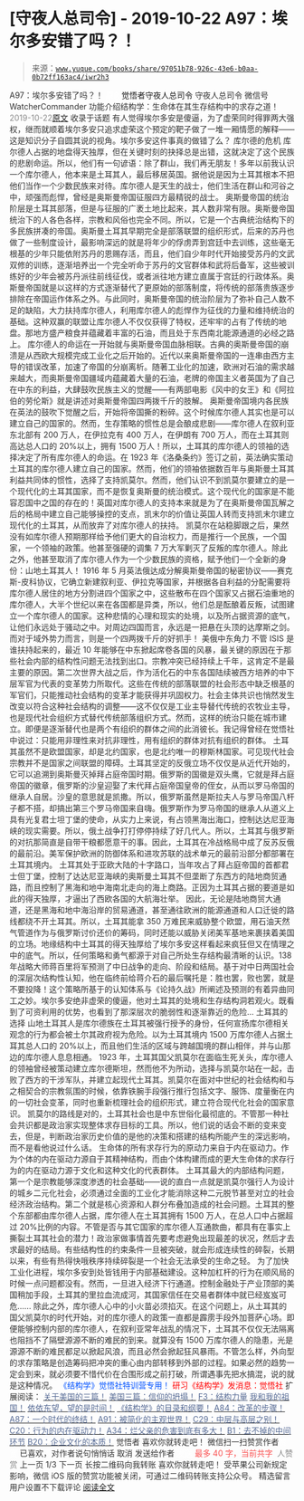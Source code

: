 # [守夜人总司令] - 2019-10-22 A97：埃尔多安错了吗？！

> 来源：[`www.yuque.com/books/share/97051b78-926c-43e6-b0aa-0b72ff163ac4/iwr2h3`](https://www.yuque.com/books/share/97051b78-926c-43e6-b0aa-0b72ff163ac4/iwr2h3)

<ne-p id="520f42f3293818f927861ebbd5b15da4_p_0" data-lake-id="520f42f3293818f927861ebbd5b15da4_p_0"><ne-text id="u0026bb10" style="color: rgb(51, 51, 51);">A97：埃尔多安错了吗？！</ne-text></ne-p> <ne-p id="3ef822f5e2974513f3b5414202744664" data-lake-id="3ef822f5e2974513f3b5414202744664"><ne-text id="u092cad29" ne-fontsize="12" style="color: rgb(255, 255, 255);">原创</ne-text><ne-text id="u2470a85e" ne-fontsize="14">觉悟者</ne-text><ne-text id="u0ef34ef3" ne-fontsize="14">守夜人总司令</ne-text></ne-p> <ne-p id="6216efc8fdfe6539ae8115859d69a287" data-lake-id="6216efc8fdfe6539ae8115859d69a287"><ne-text id="uedaa6188" ne-fontsize="14" ne-bold="true" style="color: rgb(51, 51, 51);">守夜人总司令</ne-text></ne-p> <ne-p id="7d6445e9c0c8b6dee1c612bc6dd64847" data-lake-id="7d6445e9c0c8b6dee1c612bc6dd64847"><ne-text id="uf7a7a264" ne-fontsize="14" style="color: rgb(51, 51, 51);">微信号</ne-text><ne-text id="u0cad55d2" ne-fontsize="14" style="color: rgb(51, 51, 51);">WatcherCommander</ne-text></ne-p> <ne-p id="73a30019ecf095afe7a16228dc981e17" data-lake-id="73a30019ecf095afe7a16228dc981e17"><ne-text id="u5ded4400" ne-fontsize="14" style="color: rgb(51, 51, 51);">功能介绍</ne-text><ne-text id="ub1b16f2f" ne-fontsize="14" style="color: rgb(51, 51, 51);">结构学：生命体在其生存结构中的求存之道！</ne-text></ne-p> <ne-p id="944d5f8dd3cbef0a396ef46bcc81fbc9" data-lake-id="944d5f8dd3cbef0a396ef46bcc81fbc9"><ne-text id="udf384ce7" style="color: rgb(140, 140, 140);">2019-10-22</ne-text>[<ne-text id="u89a3e61b" ne-fontsize="14">原文</ne-text>](https://mp.weixin.qq.com/s?__biz=MzAxNDk1NjI2Mw==&mid=2247484819&idx=1&sn=6a5aef7464d16d169d5797215546cd16&chksm=9b8a261bacfdaf0d1a795f64cd624f5706e129c68fe27fcf8645e69a300630b80edb3cc7c0a9&scene=27#wechat_redirect&cpage=299)</ne-p> <ne-p id="b685b84e0d3eedc9ccd71eb500e15231" data-lake-id="b685b84e0d3eedc9ccd71eb500e15231"><ne-text id="uf53e7025" style="color: rgb(51, 51, 51);">收录于话题</ne-text></ne-p> <ne-p id="31f259ea75f80455e05c6f45575b08f7" data-lake-id="31f259ea75f80455e05c6f45575b08f7"><ne-text id="ubbbd8c4c" style="color: rgb(51, 51, 51);">有人觉得埃尔多安是傻逼，为了虚荣同时得罪两大强权，继而就顺着埃尔多安只追求虚荣这个预定的靶子做了一堆一厢情愿的解释——这是知识分子自圆其说的视角。埃尔多安这件事真的做错了么？</ne-text></ne-p> <ne-p id="5af4551f64b7b73704d8c6f425d1a2c0" data-lake-id="5af4551f64b7b73704d8c6f425d1a2c0"><ne-text id="u2074d6cc" ne-bold="true" style="color: rgb(51, 51, 51);">库尔德的危机</ne-text></ne-p> <ne-p id="f6a81d135c691f483ff8e2ccab6fbc1f" data-lake-id="f6a81d135c691f483ff8e2ccab6fbc1f"><ne-text id="u3af59322" style="color: rgb(51, 51, 51);">库尔德人占据的地盘得天独厚，但在关键时刻的抉择总是出错，这就决定了这个民族的悲剧命运。所以，他们有一句谚语：除了群山，我们再无朋友！多年以前我认识一个库尔德人，他本来是土耳其人，最后移居英国。据他说是因为土耳其根本不把他们当作一个少数民族来对待。库尔德人是天生的战士，他们生活在群山和河谷之中，顽强而彪悍，曾经是奥斯曼帝国征服四方最精锐的战士。</ne-text></ne-p> <ne-p id="b70ff43b9f79ab3913bb6184f5b62e30" data-lake-id="b70ff43b9f79ab3913bb6184f5b62e30"><ne-text id="u0306251f" style="color: rgb(51, 51, 51);">奥斯曼帝国的统治阶层是土耳其部落，但是与征服的广袤土地比起来，其人数非常有限。奥斯曼帝国统治下的人各色各样，宗教和风俗也完全不同。所以，它是一个古典统治结构下的多民族拼凑的帝国。奥斯曼土耳其早期完全是部落联盟的组织形式，后来的苏丹也做了一些制度设计，最影响深远的就是将年少的俘虏弄到宫廷中去训练，这些毫无根基的少年只能依附苏丹的恩赐存活，而且，他们自少年时代开始接受苏丹的文武双修的训练，逐渐培养出一个完全听命于苏丹的文官群体和武将后备军，这些被训练好的少年会被苏丹派往前线征伐，或者派往地方建立直属于宫廷的行政体系。奥斯曼帝国就是以这样的方式逐渐替代了更原始的部落制度，将传统的部落贵族逐步排除在帝国运作体系之外。与此同时，奥斯曼帝国的统治阶层为了弥补自己人数不足的缺陷，大力扶持库尔德人，利用库尔德人的彪悍作为征伐的力量和维持统治的基础。这种双赢的联盟让库尔德人不仅仅获得了特权，还牢牢的占有了传统的地盘。那地方盛产粮食并蕴藏着丰富的石油，而且处于东西南北能源通道的必经之路上。</ne-text></ne-p> <ne-p id="34b5ccee17ad56142a45e0f8352c2ec6" data-lake-id="34b5ccee17ad56142a45e0f8352c2ec6"><ne-text id="ub5444e22" style="color: rgb(51, 51, 51);">库尔德人的命运在一开始就与奥斯曼帝国血脉相联。古典的奥斯曼帝国的崩溃是从西欧大规模完成工业化之后开始的。近代以来奥斯曼帝国的一连串由西方主导的错误改革，加速了帝国的分崩离析。随著工业化的加速，欧洲对石油的需求越来越大，而奥斯曼帝国疆域内蕴藏着大量的石油，老牌的帝国主义者英国为了自己在中东的利益，大肆鼓吹民族主义的觉醒——有两部电影《风中的女王》和《阿拉伯的劳伦斯》就是讲述对奥斯曼帝国四两拨千斤的肢解。</ne-text></ne-p> <ne-p id="b600aea3a094f207aab0b040143424f5" data-lake-id="b600aea3a094f207aab0b040143424f5"><ne-text id="u14830cef" style="color: rgb(51, 51, 51);">奥斯曼帝国境内各民族在英法的鼓吹下觉醒之后，开始将帝国撕的粉碎。这个时候库尔德人其实也是可以建立自己的国家的。然而，生存策略的惯性总是会酿成悲剧——库尔德人在叙利亚东北部有 200 万人，在伊拉克有 400 万人，在伊朗有 700 万人，而在土耳其则高达总人口的 20%以上，拥有 1500 万人！所以，土耳其的库尔德人的领袖的选择决定了所有库尔德人的命运。在 1923 年《洛桑条约》签订之前，英法确实策动土耳其的库尔德人建立自己的国家。然而，他们的领袖依据数百年与奥斯曼土耳其利益共同体的惯性，选择了支持凯莫尔。然而，他们认识不到凯莫尔要建立的是一个现代化的土耳其国家，而不是恢复奥斯曼的统治模式。这个现代化的国家是不能容忍国中之国的存在的！英国对库尔德人的支持本来就是为了在奥斯曼帝国瓦解之后的格局中建立自己能够操控的支点，凯末尔的价值让英国人转而支持凯末尔建立现代化的土耳其，从而放弃了对库尔德人的扶持。</ne-text></ne-p> <ne-p id="ac3be8b1322aa8b40aefcd4b942765fb" data-lake-id="ac3be8b1322aa8b40aefcd4b942765fb"><ne-text id="u2c6fac11" style="color: rgb(51, 51, 51);">凯莫尔在站稳脚跟之后，果然没有如库尔德人预期那样给予他们更大的自治权力，而是推行一个民族，一个国家，一个领袖的政策。他甚至强硬的调集 7 万大军剿灭了反叛的库尔德人。除此之外，他甚至取消了库尔德人作为一个少数民族的资格，赋予他们一个全新的身份：山地土耳其人！</ne-text></ne-p> <ne-p id="0dd4d2a4a1b69d35aa5c96c4cf11235d" data-lake-id="0dd4d2a4a1b69d35aa5c96c4cf11235d"><ne-text id="uc7015608" style="color: rgb(51, 51, 51);">1916 年 5 月英法俄达成分解奥斯曼帝国的秘密协议——赛克斯-皮科协议，它确立新建叙利亚、伊拉克等国家，并根据各自利益的分配需要将库尔德人居住的地方分割进四个国家之中，这些散布在四个国家又占据石油重地的库尔德人，大半个世纪以来在各国都是异类，所以，他们总是酝酿着反叛，试图建立一个库尔德人的国家。这种悲情的心理和现实的处境，以及所占据资源的底气，让他们永远处于骚动之中。对周边四国而言，永远是一把悬在头顶的达摩斯之剑。而对于域外势力而言，则是一个四两拨千斤的好抓手！</ne-text></ne-p> <ne-p id="22b54b4c01624b17168993d5e59b87cd" data-lake-id="22b54b4c01624b17168993d5e59b87cd"><ne-text id="ub5409ade" ne-bold="true" style="color: rgb(51, 51, 51);">美俄中东角力</ne-text></ne-p> <ne-p id="5630dff206648d900ee2166d48ccdfb5" data-lake-id="5630dff206648d900ee2166d48ccdfb5"><ne-text id="u8d9be7a0" style="color: rgb(51, 51, 51);">不管 ISIS 是谁扶持起来的，最近 10 年能够在中东掀起席卷各国的风暴，最关键的原因在于那些社会内部的结构性问题无法找到出口。宗教冲突已经持续上千年，这肯定不是最主要的原因。第二次世界大战之后，作为活化石的中东各国陆续被西方培养的中下层军官为代表的变革势力所取代。这些在传统的部落联盟的社会形态中缺乏根基的军官们，只能推动社会结构的变革才能获得并巩固权力。社会主体共识也悄然发生改变以符合这种社会结构的调整——这不仅仅是工业主导替代传统的农牧业主导，也是现代社会组织方式替代传统部落组织方式。然而，这样的统治只能在城市建立。即便是逐渐替代也是两个有组织的群体之间的此消彼长。我记得曾经在觉悟社中说过：只能用非理性来对抗非理性，用有组织的群体对抗有组织的群体。</ne-text></ne-p> <ne-p id="856c1485445fd058f349abc3092c4691" data-lake-id="856c1485445fd058f349abc3092c4691"><ne-text id="u3d7e9645" style="color: rgb(51, 51, 51);">土耳其虽然不是欧盟国家，却是北约国家，也是北约唯一的穆斯林国家。可见现代社会宗教并不是国家之间联盟的障碍。土耳其坚定的反俄立场不仅仅是从近代开始的，它可以追溯到奥斯曼灭掉拜占庭帝国时期。俄罗斯的国徽是双头鹰，它就是拜占庭帝国的徽章，俄罗斯的沙皇迎娶了末代拜占庭帝国皇帝的侄女，从而以罗马帝国的继承人自居。沙皇的意思就是凯撒。所以，俄罗斯虽然是斯拉夫人与罗马帝国八杆子都不搭，却搞出第三个罗马帝国来自嗨。俄罗斯作为罗马帝国的继承人从道义上具有光复君士坦丁堡的使命，从实力上来说，有占领黑海出海口，控制达达尼亚海峡的现实需要。所以，俄土战争打打停停持续了好几代人。所以，土耳其与俄罗斯的对抗那简直是自带干粮都愿意干的事。因此，土耳其在冷战格局中成了反苏反俄的最前沿。美军保护欧洲的防御体系和进攻苏联的战术单元的最前沿部分都部署在土耳其境内。</ne-text></ne-p> <ne-p id="098674efa67ec4970d8a40257ff4feba" data-lake-id="098674efa67ec4970d8a40257ff4feba"><ne-text id="u37df74ac" style="color: rgb(51, 51, 51);">土耳其处于亚欧大陆的十字路口，当年攻占了拜占庭帝国的首都君士但丁堡，控制了达达尼亚海峡的奥斯曼土耳其不但垄断了东西方的陆地商贸通路，而且控制了黑海和地中海南北走向的海上商路。正因为土耳其占据的要道是如此的得天独厚，才逼出了西欧各国的大航海壮举。</ne-text></ne-p> <ne-p id="07c83454903091ddc063b9980f5cb344" data-lake-id="07c83454903091ddc063b9980f5cb344"><ne-text id="u0c035c60" style="color: rgb(51, 51, 51);">因此，无论是陆地商贸大通道，还是黑海和地中海沿岸的贸易通道，甚至通往欧洲的能源通道和人口迁徙的路线都绕不开土耳其。所以，土耳其能拿 350 万难民来威胁整个欧盟，用石油天然气管道作为与俄罗斯讨价还价的筹码，同时还能以威胁关闭美军基地来裹挟着美国的立场。地缘结构中土耳其的得天独厚给了埃尔多安这样看起来疯狂但又在情理之中的底气。所以，任何策略和勇气都源于对自己所处生存结构最清晰的认识。138 年战略大师蒋百里将军预测了中日战争的走向、阶段和结局。基于对中日两国社会的深层次结构性认知，他在临终前给蒋介石的最后嘱托是：胜也罢，败也罢，就是不要投降！这个策略所基于的认知体系与《论持久战》所阐述及预测的有着异曲同工之妙。埃尔多安绝非虚荣的傻逼，他对土耳其的处境和生存结构洞若观火。既看到了可资利用的优势，也看到了那深层次的脆弱性和逐渐靠近的危险…</ne-text></ne-p> <ne-p id="a2ee227026a511cb39c79cad54cf3417" data-lake-id="a2ee227026a511cb39c79cad54cf3417"><ne-text id="u28b2f35a" ne-bold="true" style="color: rgb(51, 51, 51);">土耳其的选择</ne-text></ne-p> <ne-p id="d77975b0a1d26f623efca6b490c03e81" data-lake-id="d77975b0a1d26f623efca6b490c03e81"><ne-text id="u3d662c62" style="color: rgb(51, 51, 51);">山地土耳其人是库尔德族在土耳其被强行授予的身份，任何宣扬库尔德相关观念的行为都会被土尔其政府视为危险。以为土耳其境内 1500 万库尔德人占据土耳其总人口的 20%以上，而且他们生活的区域与跨越国境的群山相伴，并与山那边的库尔德人息息相通。</ne-text></ne-p> <ne-p id="ebcdbec6ed3180f33c7e81313dcd0a83" data-lake-id="ebcdbec6ed3180f33c7e81313dcd0a83"><ne-text id="u3f466155" style="color: rgb(51, 51, 51);">1923 年，土耳其国父凯莫尔在面临生死关头，库尔德人的领袖曾经被策动建立库尔德斯坦，然而他不为所动，选择与凯莫尔站在一起，击败了西方的干涉军队，并建立起现代土耳其。凯莫尔在面对中世纪的社会结构和与之相契合的宗教氛围的时候，依靠铁腕手段强行推行包括文字、服饰、度量衡在内的一切社会变革，同时也重新梳理社会的组织形式，建立符合现代化社会的国家意识。</ne-text></ne-p> <ne-p id="7f4fe22e3c8b99a498e9b6e0f368c031" data-lake-id="7f4fe22e3c8b99a498e9b6e0f368c031"><ne-text id="udbbcf5f1" style="color: rgb(51, 51, 51);">凯莫尔的路线是对的，土耳其社会也是中东世俗化最彻底的。不管那一种社会共识都是政治家实现整体求存目标的工具。所以，他们说的话会不断的变来变去，但是，判断政治家历史价值的是他的决策和搭建的结构所能产生的深远影响，而不是看他说过什么话。</ne-text></ne-p> <ne-p id="a496f61f21eb0c9d7abf273326e69334" data-lake-id="a496f61f21eb0c9d7abf273326e69334"><ne-text id="ud8ab865e" style="color: rgb(51, 51, 51);">生命体的所有求存行为的原动力来自于内在驱动力。作为个体的内在驱动力源自于其精神结构，而由个体构建而成的更大生命体的求存行为的内在驱动力源于文化和这种文化的代表群体。</ne-text></ne-p> <ne-p id="833159a25a56e7065d5bec53eb0a9be5" data-lake-id="833159a25a56e7065d5bec53eb0a9be5"><ne-text id="u359ae74a" ne-bold="true" style="color: rgb(51, 51, 51);">土耳其最大的内部结构问题，第一个是宗教能够深度渗透的社会基础——说的直白一点就是凯莫尔强行人为设计的城乡二元化社会，必须通过全面的工业化才能消除这种二元脱节甚至对立的社会经济政治结构。第二个就是核心资源和人群分布叠加造成的社会问题。</ne-text><ne-text id="u4d7e0f7b" style="color: rgb(51, 51, 51);">土耳其的整个东部都由库尔德人占据，库尔德人在土耳其拥有 1500 万人，在总人口中占据超过 20%比例的内容。不管是否与其它国家的库尔德人互通款曲，都具有在事实上撕裂土耳其社会的潜力！政治家做事情首先要考虑避免出现最差的状况，然后才去求最好的结局。有些结构性的约束条件一旦被突破，就会形成连续性的碎裂，长期以来，有些有热得快哦秩序持续碎裂是一个社会无法承受的生命之轻。</ne-text></ne-p> <ne-p id="514a522bbc7fa1de986e70541c2baa83" data-lake-id="514a522bbc7fa1de986e70541c2baa83"><ne-text id="ue3be3b3a" style="color: rgb(51, 51, 51);">为了加快工业化进程，埃尔多安到处皆钱用于内部基础建设。这种加杠杆的行为在顺风局的时候一点问题都没有。然而，一旦进入经济下行通道。控制金融处于产业顶部的美国稍加手段，土耳其的里拉血流成河，其国家信任在交易者群体中就已经岌岌可危......</ne-text></ne-p> <ne-p id="f6864dfaf623ce7d90371388465f11d2" data-lake-id="f6864dfaf623ce7d90371388465f11d2"><ne-text id="u99f141a2" style="color: rgb(51, 51, 51);">除此之外，库尔德人心中的小火苗必须掐灭。在这个问题上，从土耳其的国父凯莫尔的时代开始，对的库尔德人的政策一直都是霹雳手段外加菩萨心场。即便能够控制内部的库尔德人，在叙利亚常年战乱的情况下，土耳其不仅仅无法隔离也阻挡不了隔壁源源不断的难民的到来。就算没有 1500 万库尔德人的隐患，光是源源不断的难民都足以掀起风浪，而且必然会掀起狂风暴雨。不管怎么样，外向型的求存策略是创造筹码把冲突的重心由内部转移到外部的过程。</ne-text><ne-text id="u1bd3c469" ne-bold="true" style="color: rgb(51, 51, 51);">如果必然的趋势一定会到来，就必须要不惜代价在合围形成之前打破</ne-text><ne-text id="uabfa414c" style="color: rgb(51, 51, 51);">，所谓遇事先把水搞混，说的就是这种情况。</ne-text></ne-p> <ne-p id="e79b16ac3d19abf8af4029f7785924a0" data-lake-id="e79b16ac3d19abf8af4029f7785924a0" ne-alignment="center"><ne-text id="uc4aa672b" ne-fontsize="13" style="color: rgb(0, 82, 255);">《结构学》觉悟社特训营专用！</ne-text></ne-p> <ne-p id="105dd9f5913e273d3d36df3ab265b3b1" data-lake-id="105dd9f5913e273d3d36df3ab265b3b1" ne-alignment="center"><ne-text id="u18b10633" style="color: rgb(255, 0, 0);">研习《结构学》发消息</ne-text><ne-text id="u08ed5565" ne-bold="true" style="color: rgb(255, 0, 0);">：觉悟社</ne-text></ne-p>  <ne-p id="ddbf01a60d350902c2bb8a4e5247be2d" data-lake-id="ddbf01a60d350902c2bb8a4e5247be2d" ne-alignment="center"><ne-card data-card-name="image" data-card-type="inline" id="eQNql" data-event-boundary="card" style="color: rgb(51, 51, 51);"><ne-p id="866239bf4b5276a6668a5b17f44d9278" data-lake-id="866239bf4b5276a6668a5b17f44d9278"><ne-text id="u152aefb4" ne-fontsize="13" style="color: rgb(51, 51, 51);">扩展阅读：</ne-text></ne-p> <ne-p id="3fb3f232e204d79cba7ac18159c85378" data-lake-id="3fb3f232e204d79cba7ac18159c85378">[<ne-text id="uc8a8a635" style="color: rgb(87, 107, 149);">关于美国的三篇！</ne-text>](http://mp.weixin.qq.com/s?__biz=MzIzMDYwOTM0Mg==&mid=2247484082&idx=1&sn=7f0efdc740505aeff41af3593c2c07d2&chksm=e8b19a63dfc613757721204eef321ddcad7ddc01dfc2076db117c37c0b37d75438f2e405c830&scene=21#wechat_redirect)</ne-p> <ne-p id="ce94af8b06625af1697ebc9bbb5130ac" data-lake-id="ce94af8b06625af1697ebc9bbb5130ac">[<ne-text id="u5345dbb3" style="color: rgb(87, 107, 149);">美国三篇：信仰的坍塌！</ne-text>](http://mp.weixin.qq.com/s?__biz=MzIzMDYwOTM0Mg==&mid=2247484086&idx=1&sn=84a690a2f2f277ffb97bd9ae9b8997b5&chksm=e8b19a67dfc61371cbaa58bdc4cf884dcb865ce62dc947cf1cf3e7653716339ff71d49c563bb&scene=21#wechat_redirect)</ne-p> <ne-p id="215448dc8cb08a1b364dd0fc834ff1ae" data-lake-id="215448dc8cb08a1b364dd0fc834ff1ae">[<ne-text id="ub43b659e" style="color: rgb(87, 107, 149);">F3：结构力量</ne-text>](http://mp.weixin.qq.com/s?__biz=MzIzMDYwOTM0Mg==&mid=2247483942&idx=1&sn=53a6cd726a0ea5e93ef015690fa25d3b&chksm=e8b19af7dfc613e1f5509b8cebb677a6aa963a98b47438c54e89a8979374e794372cb1f0fe84&scene=21#wechat_redirect)</ne-p> <ne-p id="7f515ac2ae994052b81032cfa39d107c" data-lake-id="7f515ac2ae994052b81032cfa39d107c">[<ne-text id="ufd14c749" style="color: rgb(87, 107, 149);">我和我的祖国！</ne-text>](http://mp.weixin.qq.com/s?__biz=MzIzMDYwOTM0Mg==&mid=2247484115&idx=1&sn=e04f533c19139936604c97042b23ab88&chksm=e8b19a02dfc6131403531aa897c8c5c2e6881cb25262189d25ba73bf44039af2a4ed9dad3a6f&scene=21#wechat_redirect)</ne-p> <ne-p id="f4b0c80f4f4200795a63ffd54330abe9" data-lake-id="f4b0c80f4f4200795a63ffd54330abe9">[<ne-text id="ueaf67923" style="color: rgb(87, 107, 149);">依依东望，望的是时间！</ne-text>](http://mp.weixin.qq.com/s?__biz=MzIzMDYwOTM0Mg==&mid=2247483860&idx=1&sn=b5b01ae82ff764ce2806251e3f2a809f&chksm=e8b19905dfc61013607735eb7782299c9a4d7a39a8b15a7b46182ef20eda3ffe9f6ed6337e1f&scene=21#wechat_redirect)</ne-p> <ne-p id="ce9dbecd181d1d7ac8e9538d08705ae2" data-lake-id="ce9dbecd181d1d7ac8e9538d08705ae2">[<ne-text id="u68c64d9e" style="color: rgb(87, 107, 149);">《结构学》的目录和纲要！</ne-text>](http://mp.weixin.qq.com/s?__biz=MzIzMDYwOTM0Mg==&mid=2247484053&idx=1&sn=c1f5eab393cc4446a8289a6e25038b36&chksm=e8b19a44dfc613522c81444af83496ce9efdc9ad6c892fb4664d48d5a8c3d4281f0f94772c04&scene=21#wechat_redirect)</ne-p> <ne-p id="9571cd3090993f68795de343a1dac95a" data-lake-id="9571cd3090993f68795de343a1dac95a">[<ne-text id="u71c3e10c" style="color: rgb(87, 107, 149);">A84：改革的步骤！</ne-text>](http://mp.weixin.qq.com/s?__biz=MzIzMDYwOTM0Mg==&mid=2247484098&idx=1&sn=8a28fd5dce47b485ed38e4f3cfdb7d05&chksm=e8b19a13dfc61305fde13511d297aa1d6b59184825c7998f338e7d5f36742e3c06c717d78fe8&scene=21#wechat_redirect)</ne-p> <ne-p id="6132241b0840a46cd4fbbc7d365b736d" data-lake-id="6132241b0840a46cd4fbbc7d365b736d">[<ne-text id="u89b29279" style="color: rgb(87, 107, 149);">A87：一个时代的终结！</ne-text>](http://mp.weixin.qq.com/s?__biz=MzIzMDYwOTM0Mg==&mid=2247484102&idx=1&sn=c0572fe89409ac0ef2d1468b8f81f130&chksm=e8b19a17dfc6130119eacf0492c237b5173f6f9c13265a36d7919e3132228f8c2d3306863c08&scene=21#wechat_redirect)</ne-p> <ne-p id="d8ccfdbf71bd7f6d6be6d14a71d29f27" data-lake-id="d8ccfdbf71bd7f6d6be6d14a71d29f27">[<ne-text id="u6ceb41d4" style="color: rgb(87, 107, 149);">A91：被简化的主观世界！</ne-text>](http://mp.weixin.qq.com/s?__biz=MzIzMDYwOTM0Mg==&mid=2247484106&idx=1&sn=89ac1e2a068a9114c08822ed3a6a9916&chksm=e8b19a1bdfc6130d67743acf04c384cd66fa3d13b83614a9b3d70edda3290e8af9765c31b7d7&scene=21#wechat_redirect)</ne-p> <ne-p id="096120b123d34f83c60f9926e03e920f" data-lake-id="096120b123d34f83c60f9926e03e920f">[<ne-text id="u7f6d682d" style="color: rgb(87, 107, 149);">C29：中层与高层之别！</ne-text>](http://mp.weixin.qq.com/s?__biz=MzIzMDYwOTM0Mg==&mid=2247484061&idx=1&sn=6b5effaceec4ccea129b0b2c0ff9eb94&chksm=e8b19a4cdfc6135a82d4a79c2245a8efb5cea97135ffeef76afcdb0f1d23fc37408270b77ac3&scene=21#wechat_redirect)</ne-p> <ne-p id="b6a71894581f466146aee554404d7257" data-lake-id="b6a71894581f466146aee554404d7257">[<ne-text id="u1c9e2990" style="color: rgb(87, 107, 149);">C20：行为的内在驱动力！</ne-text>](http://mp.weixin.qq.com/s?__biz=MzIzMDYwOTM0Mg==&mid=2247484003&idx=1&sn=a62ddbccc64f9f19890c0dff9605b6f7&chksm=e8b19ab2dfc613a47b840d331bb9c43711798f5102681c0d1a06cb3996450c1d34bc8573b7e0&scene=21#wechat_redirect)</ne-p> <ne-p id="c023b7762feb07bce7735489f92edf87" data-lake-id="c023b7762feb07bce7735489f92edf87">[<ne-text id="u1ba38cb0" style="color: rgb(87, 107, 149);">A34：烂父亲的危害到底有多大！</ne-text>](http://mp.weixin.qq.com/s?__biz=MzIzMDYwOTM0Mg==&mid=2247483986&idx=1&sn=984fbf5e696f7a3f34f25dcf93037cea&chksm=e8b19a83dfc61395d629a54503920505c42a73a62b9e72308ed4ea0d66c509ca66a1a3138ea5&scene=21#wechat_redirect)</ne-p> <ne-p id="a193cf937a83b7490dbadbed1f49bbde" data-lake-id="a193cf937a83b7490dbadbed1f49bbde">[<ne-text id="uaae75314" style="color: rgb(87, 107, 149);">B1：去不掉的中间环节</ne-text>](http://mp.weixin.qq.com/s?__biz=MzIzMDYwOTM0Mg==&mid=2247483903&idx=1&sn=e8a21cb816d6a27d869f81463805a208&chksm=e8b1992edfc610380f54d91f9acc9844820c77ce8a5bcedb4f36372c406647f45fd2514a6a77&scene=21#wechat_redirect)</ne-p> <ne-p id="e63a89148124ce55d465ca7bf2c6671b" data-lake-id="e63a89148124ce55d465ca7bf2c6671b">[<ne-text id="u57634bbc" style="color: rgb(87, 107, 149);">B20：企业文化的本质！</ne-text>](http://mp.weixin.qq.com/s?__biz=MzIzMDYwOTM0Mg==&mid=2247484111&idx=1&sn=d6154ef03c3702d24ebbd49ec6d2544b&chksm=e8b19a1edfc61308357f4cc639a74339e18c1e7ea64e351a1d73fac03d82e0daa3d7cbd2b4f7&scene=21#wechat_redirect)</ne-p> <ne-p id="2648586ea9115fd5e9a25d5ed231dffa" data-lake-id="2648586ea9115fd5e9a25d5ed231dffa"><ne-text id="u2ff6f8cb" style="color: rgb(51, 51, 51);">觉悟者</ne-text></ne-p> <ne-p id="4ad0d5a2f9ae2f6204bea4c0a0afaaeb" data-lake-id="4ad0d5a2f9ae2f6204bea4c0a0afaaeb"><ne-text id="uefea1449" style="color: rgb(51, 51, 51);">喜欢你就转走吧！</ne-text></ne-p> <ne-p id="f84a198e930fd50fcf4d0558793aba34" data-lake-id="f84a198e930fd50fcf4d0558793aba34"><ne-text id="ufea3fc09" ne-bold="true" style="color: rgb(51, 51, 51);">微信扫一扫赞赏作者</ne-text><ne-text id="ud92a8317" ne-bold="true" style="color: rgb(255, 255, 255);">赞赏</ne-text></ne-p> <ne-p id="01234242b457a6bd5d4e1b7e36edb570" data-lake-id="01234242b457a6bd5d4e1b7e36edb570"><ne-text id="u9248ff30" style="color: rgb(51, 51, 51);">已喜欢，</ne-text><ne-text id="u7755f28e">对作者说句悄悄话</ne-text></ne-p> <ne-p id="8ed751f9fe32fbf9266db1567d22c786" data-lake-id="8ed751f9fe32fbf9266db1567d22c786"><ne-text id="u17eaceea" style="color: rgb(51, 51, 51);">取消</ne-text></ne-p> <ne-p id="cd56bddbc3e55936ae7f61547ecb4d90" data-lake-id="cd56bddbc3e55936ae7f61547ecb4d90"><ne-text id="u0ba4282f" ne-fontsize="14" ne-bold="true" style="color: rgb(51, 51, 51);">发送给作者</ne-text></ne-p> <ne-p id="6d4904f008bb6635546a2b0a4e739c3d" data-lake-id="6d4904f008bb6635546a2b0a4e739c3d"><ne-text id="uc7630bae" ne-bold="true" style="color: rgb(255, 255, 255);">发送</ne-text></ne-p> <ne-p id="f6676317ca526c444f9482883a85e900" data-lake-id="f6676317ca526c444f9482883a85e900"><ne-text id="uaaa5f2db" ne-fontsize="13" style="color: rgb(250, 81, 81);">最多 40 字，当前共字</ne-text></ne-p> <ne-p id="0fd6cab89b73e93595122afe31efcbaf" data-lake-id="0fd6cab89b73e93595122afe31efcbaf"><ne-text id="ub7fa6d82" style="color: rgb(136, 136, 136);"> 人赞赏</ne-text></ne-p> <ne-p id="6a1c1bb4f4aa2a4c19de1d721c989248" data-lake-id="6a1c1bb4f4aa2a4c19de1d721c989248"><ne-text id="ubb45e5a2" style="color: rgb(51, 51, 51);">上一页</ne-text> <ne-text id="u399df85e">1</ne-text><ne-text id="ud981ffe0" style="color: rgb(51, 51, 51);">/3 下一页</ne-text></ne-p> <ne-p id="ee77f46a6f1c7b4cada19c7226416333" data-lake-id="ee77f46a6f1c7b4cada19c7226416333"><ne-text id="uc0032520" style="color: rgb(51, 51, 51);">长按二维码向我转账</ne-text></ne-p> <ne-p id="4cba54a861032b8f3635eba2018a44a9" data-lake-id="4cba54a861032b8f3635eba2018a44a9"><ne-text id="u84eba175" style="color: rgb(51, 51, 51);">喜欢你就转走吧！</ne-text></ne-p> <ne-p id="eacf758632bacb4e2ca96309af2db1b0" data-lake-id="eacf758632bacb4e2ca96309af2db1b0"><ne-text id="ubdf652f0" style="color: rgb(51, 51, 51);">受苹果公司新规定影响，微信 iOS 版的赞赏功能被关闭，可通过二维码转账支持公众号。</ne-text></ne-p> <ne-h3 id="HksIA" data-lake-id="HksIA"><ne-heading-ext><ne-heading-anchor></ne-heading-anchor><ne-heading-fold></ne-heading-fold></ne-heading-ext><ne-heading-content><ne-text id="udd9697e0" ne-fontsize="16" style="color: rgb(51, 51, 51);">精选留言</ne-text></ne-heading-content></ne-h3> <ne-p id="48b29390e4c64501f49a3f3ad09ba372" data-lake-id="48b29390e4c64501f49a3f3ad09ba372"><ne-text id="uf1f7a5e6" style="color: rgb(51, 51, 51);">用户设置不下载评论</ne-text></ne-p> <ne-p id="b0b97e011c286984e24caf302facfae6" data-lake-id="b0b97e011c286984e24caf302facfae6">[<ne-text id="u61657381">阅读全文</ne-text>](https://t.zsxq.com/Uj23bqJ)</ne-p></ne-card></ne-p>